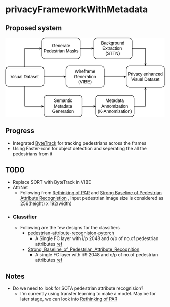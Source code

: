 # privacyFrameworkWithMetadata

## Proposed system
![alt proposed system](readMeImgs/proposedOverview.png)

## Progress 
- Integrated [ByteTrack](https://github.com/ifzhang/ByteTrack) for tracking pedestrians across the frames
- Using Faster-rcnn for object detection and seperating the all the pedestrians from it


## TODO
- Replace SORT with ByteTrack in VIBE
- AttrNet
  - Following from [Rethinking of PAR](https://github.com/valencebond/Rethinking_of_PAR) and [Strong Baseline of Pedestrian Attribute Recognistion](https://github.com/aajinjin/Strong_Baseline_of_Pedestrian_Attribute_Recognition) , Input pedestrian image size is considered as 256(height) x 192(width)
- ### Classifier 
  - Following are the few designs for the classifiers
    - [pedestrian-attribute-recognision-pytorch](https://github.com/dangweili/pedestrian-attribute-recognition-pytorch)
      - A Single FC layer with i/p 2048 and o/p of no.of pedestrian attributes [ref](https://github.com/dangweili/pedestrian-attribute-recognition-pytorch/blob/468ae58cf49d09931788f378e4b3d4cc2f171c22/baseline/model/DeepMAR.py#L41)
    - [Strong_Baseline_of_Pedestrian_Attribute_Recognition](https://github.com/aajinjin/Strong_Baseline_of_Pedestrian_Attribute_Recognition)
      - A single FC layer with i/9 2048 and o/p of no.of pedestrian attributes [ref](https://github.com/aajinjin/Strong_Baseline_of_Pedestrian_Attribute_Recognition/blob/4b1afcc76b4bbc116f6648f4fd9fbe18502390ee/models/base_block.py#L11)

## Notes
- Do we need to look for SOTA pedestrian attribute recognision?
  - I'm currently using transfer learning to make a model. May be for later stage, we can look into [Rethinking of PAR](https://github.com/valencebond/Rethinking_of_PAR)

